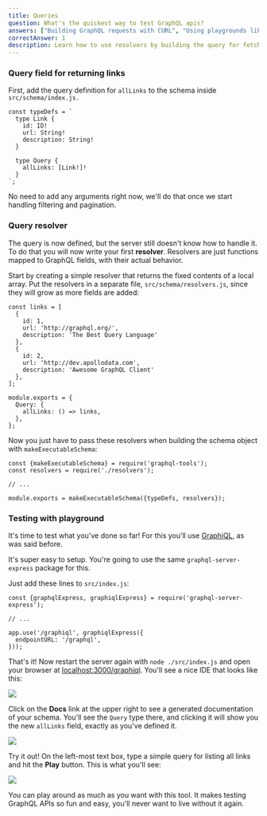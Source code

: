 ```yaml
---
title: Queries
question: What's the quickest way to test GraphQL apis?
answers: ["Building GraphQL requests with CURL", "Using playgrounds like GraphiQL", "Using Postman or similar app for sending HTTP requests", "Building a frontend client app that sends requests"]
correctAnswer: 1
description: Learn how to use resolvers by building the query for fetching all links, and then test it using GraphiQL
---
```


### Query field for returning links

<Instruction>

First, add the query definition for `allLinks` to the schema inside `src/schema/index.js.` 

```js(path=".../hackernews-graphql-js/src/schema/index.js")
const typeDefs = `
  type Link {
    id: ID!
    url: String!
    description: String!
  }

  type Query {
    allLinks: [Link!]!
  }
`;
```

</Instruction>

No need to add any arguments right now, we'll do that once we start handling filtering and pagination.

### Query resolver

The query is now defined, but the server still doesn't know how to handle it. To do that you will now write your first **resolver**. Resolvers are just functions mapped to GraphQL fields, with their actual behavior.

<Instruction>

Start by creating a simple resolver that returns the fixed contents of a local array. Put the resolvers in a separate file, `src/schema/resolvers.js`, since they will grow as more fields are added:

```js(path=".../hackernews-graphql-js/src/schema/resolvers.js")
const links = [
  {
    id: 1,
    url: 'http://graphql.org/',
    description: 'The Best Query Language'
  },
  {
    id: 2,
    url: 'http://dev.apollodata.com',
    description: 'Awesome GraphQL Client'
  },
];

module.exports = {
  Query: {
    allLinks: () => links,
  },
};
```

</Instruction>

<Instruction>

Now you just have to pass these resolvers when building the schema object with `makeExecutableSchema`:

```js(path=".../hackernews-graphql-js/src/schema/index.js")
const {makeExecutableSchema} = require('graphql-tools');
const resolvers = require('./resolvers');

// ...

module.exports = makeExecutableSchema({typeDefs, resolvers});
```

</Instruction>

### Testing with playground

It's time to test what you've done so far! For this you'll use [GraphiQL](https://github.com/graphql/graphiql), as was said before.

It's super easy to setup. You're going to use the same `graphql-server-express` package for this.

<Instruction>

Just add these lines to `src/index.js`:

```js(path=".../hackernews-graphql-js/src/index.js")
const {graphqlExpress, graphiqlExpress} = require('graphql-server-express');

// ...

app.use('/graphiql', graphiqlExpress({
  endpointURL: '/graphql',
}));
```

</Instruction>

<Instruction>

That's it! Now restart the server again with `node ./src/index.js` and open your browser at [localhost:3000/graphiql](http://localhost:3000/graphiql). You'll see a nice IDE that looks like this:

![](http://i.imgur.com/0s8NcWR.png)

</Instruction>

<Instruction>

Click on the **Docs** link at the upper right to see a generated documentation of your schema. You'll see the `Query` type there, and clicking it will show you the new `allLinks` field, exactly as you've defined it.

![](http://i.imgur.com/xTTcAZl.png)

</Instruction>

<Instruction>

Try it out! On the left-most text box, type a simple query for listing all links and hit the **Play** button. This is what you'll see:

![](http://i.imgur.com/LuALGY6.png)

</Instruction>

You can play around as much as you want with this tool. It makes testing GraphQL APIs so fun and easy, you'll never want to live without it again.
